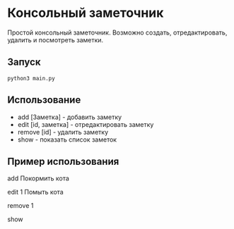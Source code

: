# Консольный заметочник
Простой консольный заметочник. Возможно создать, отредактировать, удалить и посмотреть заметки. 
## Запуск
`python3 main.py`
## Использование
- add [Заметка] - добавить заметку
- edit [id, заметка] - отредактировать заметку
- remove [id] - удалить заметку
- show - показать список заметок
## Пример использования
add Покормить кота

edit 1 Помыть кота

remove 1

show
